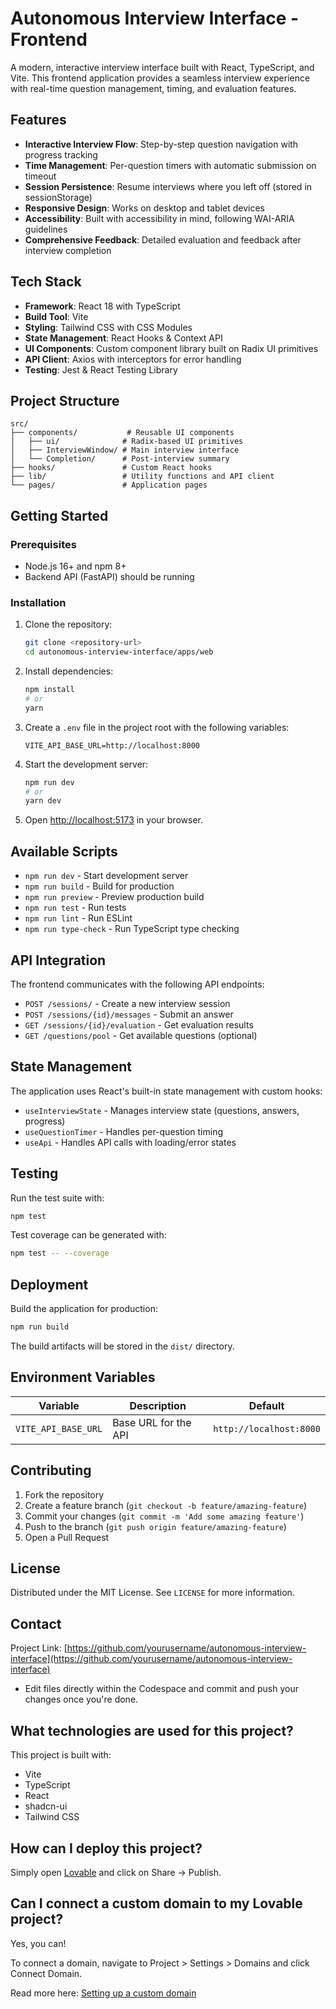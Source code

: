 # Autonomous Interview Interface - Frontend

A modern, interactive interview interface built with React, TypeScript, and Vite. This frontend application provides a seamless interview experience with real-time question management, timing, and evaluation features.

## Features

- **Interactive Interview Flow**: Step-by-step question navigation with progress tracking
- **Time Management**: Per-question timers with automatic submission on timeout
- **Session Persistence**: Resume interviews where you left off (stored in sessionStorage)
- **Responsive Design**: Works on desktop and tablet devices
- **Accessibility**: Built with accessibility in mind, following WAI-ARIA guidelines
- **Comprehensive Feedback**: Detailed evaluation and feedback after interview completion

## Tech Stack

- **Framework**: React 18 with TypeScript
- **Build Tool**: Vite
- **Styling**: Tailwind CSS with CSS Modules
- **State Management**: React Hooks & Context API
- **UI Components**: Custom component library built on Radix UI primitives
- **API Client**: Axios with interceptors for error handling
- **Testing**: Jest & React Testing Library

## Project Structure

```
src/
├── components/           # Reusable UI components
│   ├── ui/              # Radix-based UI primitives
│   ├── InterviewWindow/ # Main interview interface
│   └── Completion/      # Post-interview summary
├── hooks/               # Custom React hooks
├── lib/                 # Utility functions and API client
└── pages/               # Application pages
```

## Getting Started

### Prerequisites

- Node.js 16+ and npm 8+
- Backend API (FastAPI) should be running

### Installation

1. Clone the repository:
   ```sh
   git clone <repository-url>
   cd autonomous-interview-interface/apps/web
   ```

2. Install dependencies:
   ```sh
   npm install
   # or
   yarn
   ```

3. Create a `.env` file in the project root with the following variables:
   ```env
   VITE_API_BASE_URL=http://localhost:8000
   ```

4. Start the development server:
   ```sh
   npm run dev
   # or
   yarn dev
   ```

5. Open [http://localhost:5173](http://localhost:5173) in your browser.

## Available Scripts

- `npm run dev` - Start development server
- `npm run build` - Build for production
- `npm run preview` - Preview production build
- `npm run test` - Run tests
- `npm run lint` - Run ESLint
- `npm run type-check` - Run TypeScript type checking

## API Integration

The frontend communicates with the following API endpoints:

- `POST /sessions/` - Create a new interview session
- `POST /sessions/{id}/messages` - Submit an answer
- `GET /sessions/{id}/evaluation` - Get evaluation results
- `GET /questions/pool` - Get available questions (optional)

## State Management

The application uses React's built-in state management with custom hooks:

- `useInterviewState` - Manages interview state (questions, answers, progress)
- `useQuestionTimer` - Handles per-question timing
- `useApi` - Handles API calls with loading/error states

## Testing

Run the test suite with:

```sh
npm test
```

Test coverage can be generated with:

```sh
npm test -- --coverage
```

## Deployment

Build the application for production:

```sh
npm run build
```

The build artifacts will be stored in the `dist/` directory.

## Environment Variables

| Variable | Description | Default |
|----------|-------------|---------|
| `VITE_API_BASE_URL` | Base URL for the API | `http://localhost:8000` |

## Contributing

1. Fork the repository
2. Create a feature branch (`git checkout -b feature/amazing-feature`)
3. Commit your changes (`git commit -m 'Add some amazing feature'`)
4. Push to the branch (`git push origin feature/amazing-feature`)
5. Open a Pull Request

## License

Distributed under the MIT License. See `LICENSE` for more information.

## Contact

Project Link: [https://github.com/yourusername/autonomous-interview-interface](https://github.com/yourusername/autonomous-interview-interface)
- Edit files directly within the Codespace and commit and push your changes once you're done.

## What technologies are used for this project?

This project is built with:

- Vite
- TypeScript
- React
- shadcn-ui
- Tailwind CSS

## How can I deploy this project?

Simply open [Lovable](https://lovable.dev/projects/f02badab-df7e-467f-a744-68922f59f4ba) and click on Share -> Publish.

## Can I connect a custom domain to my Lovable project?

Yes, you can!

To connect a domain, navigate to Project > Settings > Domains and click Connect Domain.

Read more here: [Setting up a custom domain](https://docs.lovable.dev/tips-tricks/custom-domain#step-by-step-guide)
